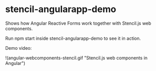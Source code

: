 # stencil-angularapp-demo

Shows how Angular Reactive Forms work together with Stencil.js web components.

Run npm start inside stencil-angularapp-demo to see it in action.

Demo video:

!(angular-webcomponents-stencil.gif "Stencil.js web components in Angular")
